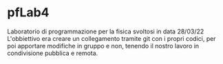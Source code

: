 # pfLab4
Laboratorio di programmazione per la fisica svoltosi in data 28/03/22
L'obbiettivo era creare un collegamento tramite git con i propri codici, per poi apportare modifiche in gruppo e non, 
tenendo il nostro lavoro in condivisione pubblica e remota.
